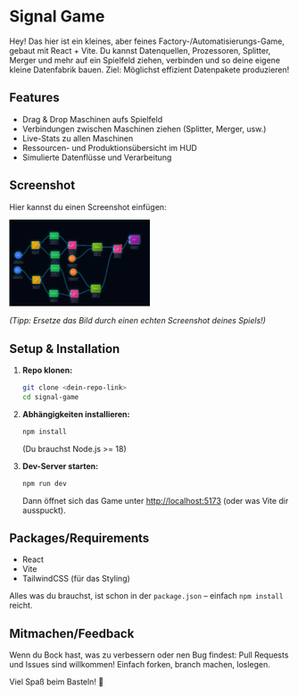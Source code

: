 # Signal Game

Hey! Das hier ist ein kleines, aber feines Factory-/Automatisierungs-Game, gebaut mit React + Vite. Du kannst Datenquellen, Prozessoren, Splitter, Merger und mehr auf ein Spielfeld ziehen, verbinden und so deine eigene kleine Datenfabrik bauen. Ziel: Möglichst effizient Datenpakete produzieren!

## Features
- Drag & Drop Maschinen aufs Spielfeld
- Verbindungen zwischen Maschinen ziehen (Splitter, Merger, usw.)
- Live-Stats zu allen Maschinen
- Ressourcen- und Produktionsübersicht im HUD
- Simulierte Datenflüsse und Verarbeitung

## Screenshot

Hier kannst du einen Screenshot einfügen:

<img src="./Screenshot.png" alt="Screenshot" width="50%" />

*(Tipp: Ersetze das Bild durch einen echten Screenshot deines Spiels!)*

## Setup & Installation

1. **Repo klonen:**
   ```bash
   git clone <dein-repo-link>
   cd signal-game
   ```
2. **Abhängigkeiten installieren:**
   ```bash
   npm install
   ```
   (Du brauchst Node.js >= 18)

3. **Dev-Server starten:**
   ```bash
   npm run dev
   ```
   Dann öffnet sich das Game unter [http://localhost:5173](http://localhost:5173) (oder was Vite dir ausspuckt).

## Packages/Requirements
- React
- Vite
- TailwindCSS (für das Styling)

Alles was du brauchst, ist schon in der `package.json` – einfach `npm install` reicht.

## Mitmachen/Feedback

Wenn du Bock hast, was zu verbessern oder nen Bug findest: Pull Requests und Issues sind willkommen! Einfach forken, branch machen, loslegen.

Viel Spaß beim Basteln! 🚀
